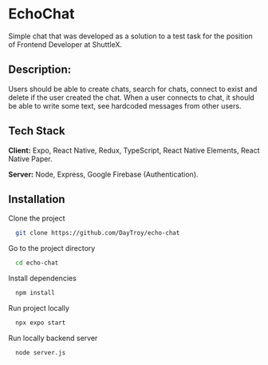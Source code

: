 # EchoChat

Simple chat that was developed as a solution to a test task for the position of Frontend Developer at ShuttleX.

## Description:
Users should be able to create chats, search for chats, connect to exist and delete if the user created the chat. When a user connects to chat, it should be able to write some text, see hardcoded messages from other users.

## Tech Stack

**Client:** Expo, React Native, Redux, TypeScript, React Native Elements, React Native Paper.

**Server:** Node, Express, Google Firebase (Authentication).

## Installation
Clone the project
```bash
  git clone https://github.com/DayTroy/echo-chat
```

Go to the project directory
```bash
  cd echo-chat
```

Install dependencies
```bash
  npm install
```

Run project locally 
```bash
  npx expo start
```

Run locally backend server
```bash
  node server.js
```


